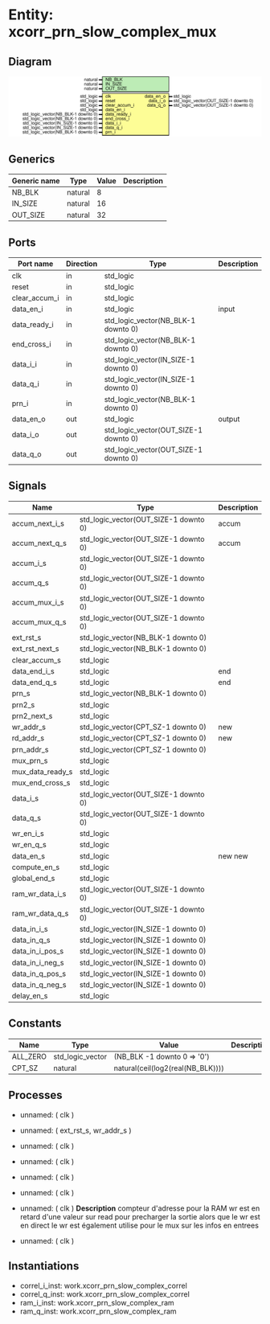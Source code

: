 # Entity: xcorr_prn_slow_complex_mux

## Diagram

![Diagram](xcorr_prn_slow_complex_mux.svg "Diagram")
## Generics

| Generic name | Type    | Value | Description |
| ------------ | ------- | ----- | ----------- |
| NB_BLK       | natural | 8     |             |
| IN_SIZE      | natural | 16    |             |
| OUT_SIZE     | natural | 32    |             |
## Ports

| Port name     | Direction | Type                                  | Description |
| ------------- | --------- | ------------------------------------- | ----------- |
| clk           | in        | std_logic                             |             |
| reset         | in        | std_logic                             |             |
| clear_accum_i | in        | std_logic                             |             |
| data_en_i     | in        | std_logic                             | input       |
| data_ready_i  | in        | std_logic_vector(NB_BLK-1 downto 0)   |             |
| end_cross_i   | in        | std_logic_vector(NB_BLK-1 downto 0)   |             |
| data_i_i      | in        | std_logic_vector(IN_SIZE-1 downto 0)  |             |
| data_q_i      | in        | std_logic_vector(IN_SIZE-1 downto 0)  |             |
| prn_i         | in        | std_logic_vector(NB_BLK-1 downto 0)   |             |
| data_en_o     | out       | std_logic                             | output      |
| data_i_o      | out       | std_logic_vector(OUT_SIZE-1 downto 0) |             |
| data_q_o      | out       | std_logic_vector(OUT_SIZE-1 downto 0) |             |
## Signals

| Name             | Type                                  | Description |
| ---------------- | ------------------------------------- | ----------- |
| accum_next_i_s   | std_logic_vector(OUT_SIZE-1 downto 0) | accum       |
|  accum_next_q_s  | std_logic_vector(OUT_SIZE-1 downto 0) | accum       |
| accum_i_s        | std_logic_vector(OUT_SIZE-1 downto 0) |             |
|  accum_q_s       | std_logic_vector(OUT_SIZE-1 downto 0) |             |
| accum_mux_i_s    | std_logic_vector(OUT_SIZE-1 downto 0) |             |
|  accum_mux_q_s   | std_logic_vector(OUT_SIZE-1 downto 0) |             |
| ext_rst_s        | std_logic_vector(NB_BLK-1 downto 0)   |             |
|  ext_rst_next_s  | std_logic_vector(NB_BLK-1 downto 0)   |             |
| clear_accum_s    | std_logic                             |             |
| data_end_i_s     | std_logic                             | end         |
|  data_end_q_s    | std_logic                             | end         |
| prn_s            | std_logic_vector(NB_BLK-1 downto 0)   |             |
| prn2_s           | std_logic                             |             |
|  prn2_next_s     | std_logic                             |             |
| wr_addr_s        | std_logic_vector(CPT_SZ-1 downto 0)   | new         |
|  rd_addr_s       | std_logic_vector(CPT_SZ-1 downto 0)   | new         |
| prn_addr_s       | std_logic_vector(CPT_SZ-1 downto 0)   |             |
| mux_prn_s        | std_logic                             |             |
| mux_data_ready_s | std_logic                             |             |
| mux_end_cross_s  | std_logic                             |             |
| data_i_s         | std_logic_vector(OUT_SIZE-1 downto 0) |             |
|  data_q_s        | std_logic_vector(OUT_SIZE-1 downto 0) |             |
| wr_en_i_s        | std_logic                             |             |
|  wr_en_q_s       | std_logic                             |             |
| data_en_s        | std_logic                             | new new     |
| compute_en_s     | std_logic                             |             |
| global_end_s     | std_logic                             |             |
| ram_wr_data_i_s  | std_logic_vector(OUT_SIZE-1 downto 0) |             |
|  ram_wr_data_q_s | std_logic_vector(OUT_SIZE-1 downto 0) |             |
| data_in_i_s      | std_logic_vector(IN_SIZE-1 downto 0)  |             |
|  data_in_q_s     | std_logic_vector(IN_SIZE-1 downto 0)  |             |
| data_in_i_pos_s  | std_logic_vector(IN_SIZE-1 downto 0)  |             |
|  data_in_i_neg_s | std_logic_vector(IN_SIZE-1 downto 0)  |             |
| data_in_q_pos_s  | std_logic_vector(IN_SIZE-1 downto 0)  |             |
|  data_in_q_neg_s | std_logic_vector(IN_SIZE-1 downto 0)  |             |
| delay_en_s       | std_logic                             |             |
## Constants

| Name     | Type             | Value                              | Description |
| -------- | ---------------- | ---------------------------------- | ----------- |
| ALL_ZERO | std_logic_vector |  (NB_BLK -1 downto 0 => '0')       |             |
| CPT_SZ   | natural          |  natural(ceil(log2(real(NB_BLK)))) |             |
## Processes
- unnamed: ( clk )
- unnamed: ( ext_rst_s, wr_addr_s )
- unnamed: ( clk )
- unnamed: ( clk )
- unnamed: ( clk )
- unnamed: ( clk )
- unnamed: ( clk )
**Description**
compteur d'adresse pour la RAM
wr est en retard d'une valeur sur read pour precharger
la sortie alors que le wr est en direct
le wr est également utilise pour le mux sur les infos en entrees

- unnamed: ( clk )
## Instantiations

- correl_i_inst: work.xcorr_prn_slow_complex_correl
- correl_q_inst: work.xcorr_prn_slow_complex_correl
- ram_i_inst: work.xcorr_prn_slow_complex_ram
- ram_q_inst: work.xcorr_prn_slow_complex_ram
